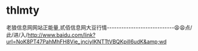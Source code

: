 # thlmty
老狼信息网网站正能量,贰佰信息网大豆行情----------------------------😩😩点/此/进/入/http://www.baidu.com/link?url=NoK8PT47PahMhFH8Vie_jnciyIKNTTtVBQKpill6udK&amp;wd
